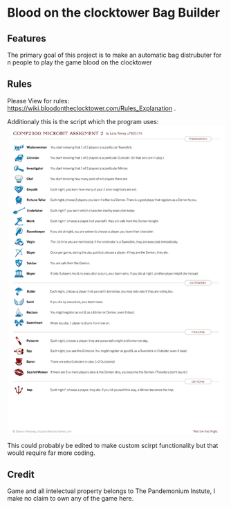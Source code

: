 # Blood on the clocktower Bag Builder

## Features
The primary goal of this project is to make an automatic bag distrubuter for n people to play the game blood on the clocktower
## Rules
Please View for rules: https://wiki.bloodontheclocktower.com/Rules_Explanation .


Additionaly this is the script which the program uses:
![alt text][script]


[script]:assets/Script_used.png


This could probably be edited to make custom scirpt functionality but that would require far more coding.
## Credit

Game and all intelectual property belongs to The Pandemonium Instute, I make no claim to own any of the game here.
